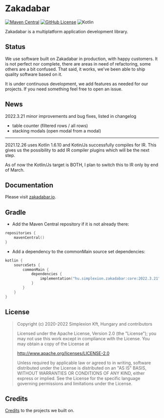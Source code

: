 # Zakadabar

[![Maven Central](https://img.shields.io/maven-central/v/hu.simplexion.zakadabar/core)](https://mvnrepository.com/artifact/hu.simplexion.zakadabar/core)
[![GitHub License](https://img.shields.io/badge/license-Apache%20License%202.0-blue.svg?style=flat)](http://www.apache.org/licenses/LICENSE-2.0)
![Kotlin](https://img.shields.io/github/languages/top/spxbhuhb/zakadabar-stack)

Zakadabar is a multiplatform application development library.

## Status

We use software built on Zakadabar in production, with happy customers. It is not perfect nor complete,
there are areas in need of refactoring, some others are a bit confused. That said, it works, we've been
able to ship quality software based on it.

It is under continuous development, we add features as needed for our projects. If you need something
feel free to open an issue.

## News

2022.3.21 minor improvements and bug fixes, listed in changelog

- table counter (filtered rows / all rows)
- stacking modals (open modal from a modal)

----

2021.12.26 uses Kotlin 1.6.10 and Kotin/Js successfully compiles for IR. This 
gives us the possibility to add IR compiler plugins which will be the next step.

As of now the Kotlin/Js target is BOTH, I plan to switch this to IR only by end
of March.

## Documentation

Please visit [zakadabar.io](https://zakadabar.io).

## Gradle

* Add the Maven Central repository if it is not already there:
```kotlin
repositories {
    mavenCentral()
}
```

* Add a dependency to the commonMain source set dependencies:

```kotlin
kotlin {
    sourceSets {
        commonMain {
            dependencies {
                implementation("hu.simplexion.zakadabar:core:2022.3.21")
            }
        }
    }
}
```

## License

> Copyright (c) 2020-2022 Simplexion Kft, Hungary and contributors
>
> Licensed under the Apache License, Version 2.0 (the "License");
> you may not use this work except in compliance with the License.
> You may obtain a copy of the License at
>
>    http://www.apache.org/licenses/LICENSE-2.0
>
> Unless required by applicable law or agreed to in writing, software
> distributed under the License is distributed on an "AS IS" BASIS,
> WITHOUT WARRANTIES OR CONDITIONS OF ANY KIND, either express or implied.
> See the License for the specific language governing permissions and
> limitations under the License.

## Credits

[Credits](/doc/misc/Credits.md) to the projects we built on.

